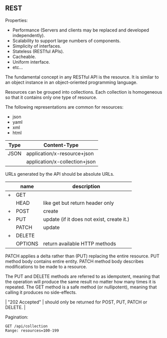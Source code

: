 REST
-

Properties:
* Performance (Servers and clients may be replaced and developed independently).
* Scalability to support large numbers of components.
* Simplicity of interfaces.
* Stateless (RESTful APIs).
* Cacheable.
* Uniform interface.
* etc...

The fundamental concept in any RESTful API is the resource.
It is similar to an object instance in an object-oriented programming language.

Resources can be grouped into collections.
Each collection is homogeneous so that it contains only one type of resource.

The following representations are common for resources:
* json
* yaml
* xml
* html

|Type|Content-Type                 |
|----|-----------------------------|
|JSON|application/x-resource+json  |
|    |application/x-collection+json|

URLs generated by the API should be absolute URLs.

| | name     | description                               |
|-|----------|-------------------------------------------|
|+| GET      |                                           |
| | HEAD     | like get but return header only           |
|+| POST     | create                                    |
|+| PUT      | update (if it does not exist, create it.) |
| | PATCH    | update                                    |
|+| DELETE   |                                           |
| | OPTIONS  | return available HTTP methods             |

PATCH applies a delta rather than (PUT) replacing the entire resource.
PUT method body contains entire entity.
PATCH method body describes modifications to be made to a resource.

The PUT and DELETE methods are referred to as idempotent,
meaning that the operation will produce the same result no matter how many times it is repeated.
The GET method is a safe method (or nullipotent), meaning that calling it produces no side-effects.

| "202 Accepted" | should only be returned for POST, PUT, PATCH or DELETE. |

Pagination:
````
GET /api/collection
Range: resources=100-199
````
